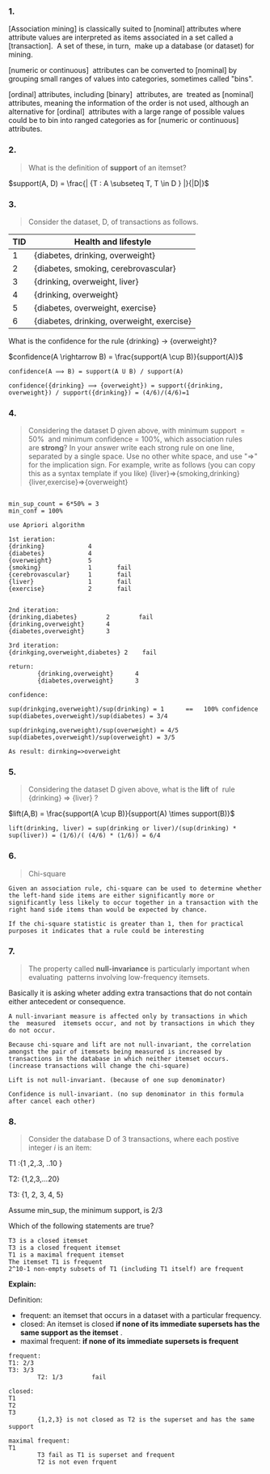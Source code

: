 ### 1.

[Association mining] is classically suited to [nominal] attributes where attribute values are interpreted as items associated in a set called a  [transaction].  A set of these, in turn,  make up a database (or dataset) for mining.

[numeric or continuous]  attributes can be converted to [nominal] by grouping small ranges of values into categories, sometimes called "bins".

[ordinal] attributes, including [binary]  attributes, are  treated as [nominal] attributes, meaning the information of the order is not used, although an alternative for [ordinal]  attributes with a large range of possible values could be to bin into ranged categories as for [numeric or continuous] attributes.

### 2.

> What is the definition of **support** of an itemset?

$support(A, D) = \frac{| {T : A \subseteq T, T \in D } |}{|D|}$

### 3.

>  Consider the dataset, D, of transactions as follows.

| TID | Health and lifestyle              |
|-----|----------------------------------|
| 1   | {diabetes, drinking, overweight} |
| 2   | {diabetes, smoking, cerebrovascular}|
| 3   | {drinking, overweight, liver} |
| 4   | {drinking, overweight} |
| 5   | {diabetes, overweight, exercise} |
| 6   | {diabetes, drinking, overweight, exercise} |

What is the confidence for the rule {drinking} → {overweight}?

$confidence(A \rightarrow B) = \frac{support(A \cup B)}{support(A)}$

```
confidence(A ⟹ B) = support(A U B) / support(A)

confidence({drinking} ⟹ {overweight}) = support({drinking, overweight}) / support({drinking}) = (4/6)/(4/6)=1

```


### 4.
> Considering the dataset D given above, with minimum support  = 50%  and minimum confidence = 100%, which association rules are **strong**? In your answer write each strong rule on one line, separated by a single space. Use no other white space, and use "=>" for the implication sign. For example, write as follows (you can copy this as a syntax template if you like) {liver}=>{smoking,drinking} {liver,exercise}=>{overweight}

```

min_sup_count = 6*50% = 3
min_conf = 100%

use Apriori algorithm

1st ieration:
{drinking}            4
{diabetes}            4
{overweight}          5
{smoking}             1       fail
{cerebrovascular}     1       fail
{liver}               1       fail
{exercise}            2       fail


2nd iteration:
{drinking,diabetes}        2        fail
{drinking,overweight}      4     
{diabetes,overweight}      3

3rd iteration:
{drinkging,overweight,diabetes} 2    fail

return:
		{drinking,overweight}      4     
		{diabetes,overweight}      3

confidence:

sup(drinkging,overweight)/sup(drinking) = 1      ==   100% confidence
sup(diabetes,overweight)/sup(diabetes) = 3/4

sup(drinkging,overweight)/sup(overweight) = 4/5
sup(diabetes,overweight)/sup(overweight) = 3/5

As result: dirnking=>overweight

```


### 5.
> Considering the dataset D given above, what is the **lift** of  rule {drinking} => {liver} ?


$lift(A,B) = \frac{support(A \cup B)}{support(A) \times support(B)}$

```
lift(drinking, liver) = sup(drinking or liver)/(sup(drinking) * sup(liver)) = (1/6)/( (4/6) * (1/6)) = 6/4
```


### 6.
>Chi-square

```
Given an association rule, chi-square can be used to determine whether the left-hand side items are either significantly more or significantly less likely to occur together in a transaction with the right hand side items than would be expected by chance.

If the chi-square statistic is greater than 1, then for practical purposes it indicates that a rule could be interesting
```

### 7.
> The property called **null-invariance** is particularly important when evaluating  patterns involving low-frequency itemsets.  

Basically it is asking wheter adding extra transactions that do not contain either antecedent or consequence. 

```
A null-invariant measure is affected only by transactions in which the  measured  itemsets occur, and not by transactions in which they do not occur.

Because chi-square and lift are not null-invariant, the correlation amongst the pair of itemsets being measured is increased by transactions in the database in which neither itemset occurs. (increase transactions will change the chi-square)

Lift is not null-invariant. (because of one sup denominator)

Confidence is null-invariant. (no sup denominator in this formula after cancel each other)

```

### 8.
> Consider the database D of 3 transactions, where each postive integer _i_ is an item:

T1 :{1 ,2,.3, ..10 }

T2: {1,2,3,...20}

T3: {1, 2, 3, 4, 5}

Assume min_sup, the minimum support, is 2/3

Which of the following statements are true?

```  
T3 is a closed itemset
T3 is a closed frequent itemset
T1 is a maximal frequent itemset
The itemset T1 is frequent
2^10-1 non-empty subsets of T1 (including T1 itself) are frequent
```

**Explain:**

Definition: 
- frequent: an itemset that occurs in a dataset with a particular frequency.
- closed: An itemset is closed **if none of its immediate supersets has the same support as the itemset** .
- maximal frequent: **if none of its immediate supersets is frequent**


```
frequent: 
T1: 2/3
T3: 3/3
		T2: 1/3        fail     

closed:
T1
T2
T3
		{1,2,3} is not closed as T2 is the superset and has the same support

maximal frequent:
T1
		T3 fail as T1 is superset and frequent
		T2 is not even frquent
```





